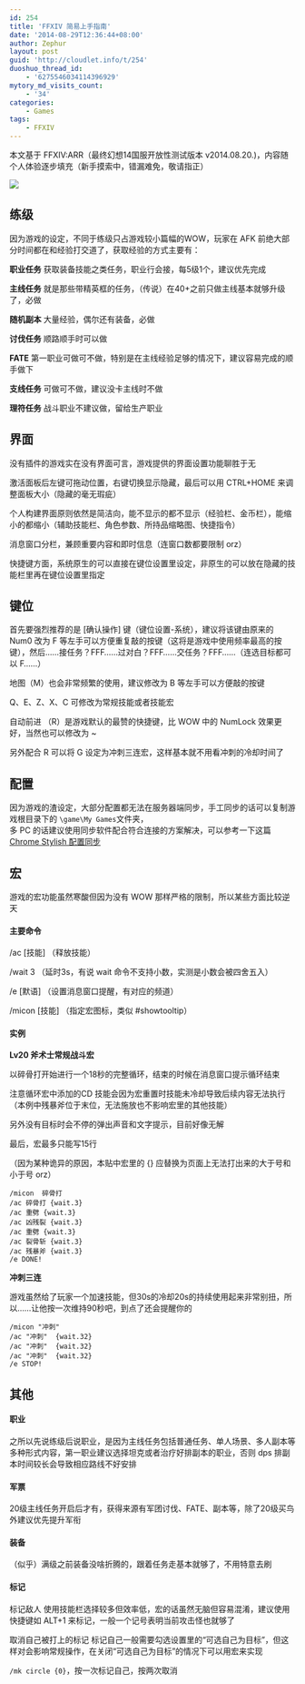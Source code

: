 ```yaml
---
id: 254
title: 'FFXIV 简易上手指南'
date: '2014-08-29T12:36:44+08:00'
author: Zephur
layout: post
guid: 'http://cloudlet.info/t/254'
duoshuo_thread_id:
    - '6275546034114396929'
mytory_md_visits_count:
    - '34'
categories:
    - Games
tags:
    - FFXIV
---
```


本文基于 FFXIV:ARR（最终幻想14国服开放性测试版本 v2014.08.20.)，内容随个人体验逐步填充（新手摸索中，错漏难免，敬请指正）

<!-- more -->

[![](http://s1.cloudlet.info/201409/2840/47599_o.png)](http://s1.cloudlet.info/201409/2840/47599_o.png)

## 练级

因为游戏的设定，不同于练级只占游戏较小篇幅的WOW，玩家在 AFK 前绝大部分时间都在和经验打交道了，获取经验的方式主要有：

**职业任务** 获取装备技能之类任务，职业行会接，每5级1个，建议优先完成

**主线任务** 就是那些带精英框的任务，（传说）在40+之前只做主线基本就够升级了，必做

**随机副本** 大量经验，偶尔还有装备，必做

**讨伐任务** 顺路顺手时可以做

**FATE** 第一职业可做可不做，特别是在主线经验足够的情况下，建议容易完成的顺手做下

**支线任务** 可做可不做，建议没卡主线时不做

**理符任务** 战斗职业不建议做，留给生产职业

## 界面

没有插件的游戏实在没有界面可言，游戏提供的界面设置功能聊胜于无

激活面板后左键可拖动位置，右键切换显示隐藏，最后可以用 CTRL+HOME 来调整面板大小（隐藏的毫无瑕疵）

个人构建界面原则依然是简洁向，能不显示的都不显示（经验栏、金币栏），能缩小的都缩小（辅助技能栏、角色参数、所持品缩略图、快捷指令）

消息窗口分栏，兼顾重要内容和即时信息（连窗口数都要限制 orz）

快捷键方面，系统原生的可以直接在键位设置里设定，非原生的可以放在隐藏的技能栏里再在键位设置里指定

## 键位

首先要强烈推荐的是 \[确认操作\] 键（键位设置-系统），建议将该键由原来的 Num0 改为 F 等左手可以方便重复敲的按键（这将是游戏中使用频率最高的按键），然后……接任务？FFF……过对白？FFF……交任务？FFF……（连选目标都可以 F……）

地图（M）也会非常频繁的使用，建议修改为 B 等左手可以方便敲的按键

Q、E、Z、X、C 可修改为常规技能或者技能宏

自动前进 （R）是游戏默认的最赞的快捷键，比 WOW 中的 NumLock 效果更好，当然也可以修改为 ~

另外配合 R 可以将 G 设定为冲刺三连宏，这样基本就不用看冲刺的冷却时间了

## 配置

因为游戏的渣设定，大部分配置都无法在服务器端同步，手工同步的话可以复制游戏根目录下的 `\game\My Games`文件夹，  
多 PC 的话建议使用同步软件配合符合连接的方案解决，可以参考一下这篇 [Chrome Stylish 配置同步](http://cloudlet.info/t/140)

## 宏

游戏的宏功能虽然寒酸但因为没有 WOW 那样严格的限制，所以某些方面比较逆天

#### 主要命令

/ac \[技能\] （释放技能）

/wait 3 （延时3s，有说 wait 命令不支持小数，实测是小数会被四舍五入）

/e \[默语\] （设置消息窗口提醒，有对应的频道）

/micon \[技能\] （指定宏图标，类似 #showtooltip）

#### 实例

**Lv20 斧术士常规战斗宏**

以碎骨打开始进行一个18秒的完整循环，结束的时候在消息窗口提示循环结束

注意循环宏中添加的CD 技能会因为宏重置时技能未冷却导致后续内容无法执行（本例中残暴斧位于末位，无法施放也不影响宏里的其他技能）

另外没有目标时会不停的弹出声音和文字提示，目前好像无解

最后，宏最多只能写15行

（因为某种诡异的原因，本贴中宏里的 {} 应替换为页面上无法打出来的大于号和小于号 orz）

```
/micon  碎骨打
/ac 碎骨打 {wait.3}
/ac 重劈 {wait.3}
/ac 凶残裂 {wait.3}
/ac 重劈 {wait.3}
/ac 裂骨斩 {wait.3}
/ac 残暴斧 {wait.3}
/e DONE!

```

**冲刺三连**

游戏虽然给了玩家一个加速技能，但30s的冷却20s的持续使用起来非常别扭，所以……让他按一次维持90秒吧，到点了还会提醒你的

```
/micon "冲刺"
/ac "冲刺"  {wait.32}
/ac "冲刺"  {wait.32}
/ac "冲刺"  {wait.32}
/e STOP!

```

## 其他

#### 职业

之所以先说练级后说职业，是因为主线任务包括普通任务、单人场景、多人副本等多种形式内容，第一职业建议选择坦克或者治疗好排副本的职业，否则 dps 排副本时间较长会导致相应路线不好安排

#### 军票

20级主线任务开启后才有，获得来源有军团讨伐、FATE、副本等，除了20级买鸟外建议优先提升军衔

#### 装备

（似乎）满级之前装备没啥折腾的，跟着任务走基本就够了，不用特意去刷

#### 标记

标记敌人 使用技能栏选择较多但效率低，宏的话虽然无脑但容易混淆，建议使用快捷键如 ALT+1 来标记，一般一个记号表明当前攻击怪也就够了

取消自己被打上的标记 标记自己一般需要勾选设置里的“可选自己为目标”，但这样对会影响常规操作，在关闭“可选自己为目标”的情况下可以用宏来实现

`/mk circle {0}`，按一次标记自己，按两次取消